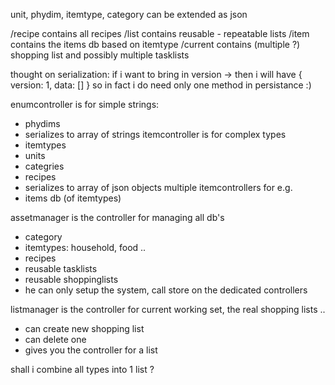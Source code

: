 unit, phydim, itemtype, category can be extended as json

/recipe contains all recipes
/list contains reusable - repeatable lists
/item contains the items db based on itemtype
/current contains (multiple ?) shopping list and possibly multiple tasklists

thought on serialization: if i want to bring in version -> then i will have
{ version: 1, data: [] }
so in fact i do need only one method in persistance :)

enumcontroller is for simple strings:
- phydims
- serializes to array of strings
itemcontroller is for complex types
- itemtypes
- units
- categries
- recipes
- serializes to array of json objects
multiple itemcontrollers for e.g.
- items db (of itemtypes)

assetmanager is the controller for managing all db's
- category
- itemtypes: household, food ..
- recipes
- reusable tasklists
- reusable shoppinglists
- he can only setup the system, call store on the dedicated controllers

listmanager is the controller for current working set, the real shopping lists ..
- can create new shopping list
- can delete one
- gives you the controller for a list

shall i combine all types into 1 list ?
